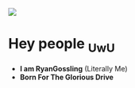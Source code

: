 ![](https://i.pinimg.com/originals/fa/74/8d/fa748dac0a77a0b0bd787f67fe6f3809.jpg)
# Hey people  <sub font-weight="regular"> UwU </sub>


<!--<img src="https://wsrv.nl/?url=https://avatars.githubusercontent.com/u/118107697&w=300&h=300&fit=cover&mask=circle" > -->

- **I am RyanGossling** (Literally Me)
-  **Born For The Glorious Drive**
